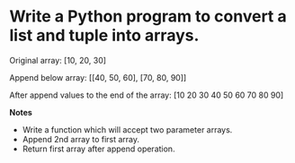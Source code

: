 # Write a Python program to convert a list and tuple into arrays.

Original array:
[10, 20, 30]

Append below array:
[[40, 50, 60], [70, 80, 90]]

After append values to the end of the array:
[10 20 30 40 50 60 70 80 90]

**Notes**
* Write a function which will accept two parameter arrays.
* Append 2nd array to first array.
* Return first array after append operation.
